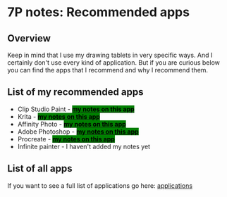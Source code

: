# 7P notes: Recommended apps

## Overview

Keep in mind that I use my drawing tablets in very specific ways. And I certainly don't use every kind of application. But if you are curious below you can find the apps that I recommend and why I recommend them.

## List of my recommended apps

* Clip Studio Paint - [<mark style="background-color:green;">**my notes on this app**</mark>](clip-studio-paint/7p-notes-clip-studio-paint.md)&#x20;
* Krita - [<mark style="background-color:green;">**my notes on this app**</mark>](krita/7p-notes-krita.md)   &#x20;
* Affinity Photo - [<mark style="background-color:green;">**my notes on this app**</mark>](affinity-photo/7p-notes-affinity-photo.md)  &#x20;
* Adobe Photoshop - [<mark style="background-color:green;">**my notes on this app**</mark>](adobe-photoshop/7p-notes-adobe-photoshop.md)&#x20;
* Procreate - [<mark style="background-color:green;">**my notes on this app**</mark>](procreate/7p-notes-procreate.md) &#x20;
* Infinite painter - I haven't added my notes yet

## List of all apps

If you want to see a full list of applications go here: [applications](./)
